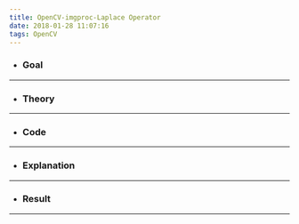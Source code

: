 ```yaml
---
title: OpenCV-imgproc-Laplace Operator
date: 2018-01-28 11:07:16
tags: OpenCV
---
```

- ### Goal

---
- ### Theory

---
- ### Code

---
- ### Explanation

---
- ### Result

---
